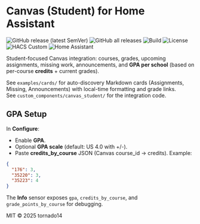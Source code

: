 # Canvas (Student) for Home Assistant

![GitHub release (latest SemVer)](https://img.shields.io/github/v/release/tornado14/canvas_student)
![GitHub all releases](https://img.shields.io/github/downloads/tornado14/canvas_student/total)
![Build](https://img.shields.io/github/actions/workflow/status/tornado14/canvas_student/release.yml?branch=main)
![License](https://img.shields.io/github/license/tornado14/canvas_student)
![HACS Custom](https://img.shields.io/badge/HACS-Custom-blue.svg)
![Home Assistant](https://img.shields.io/badge/Home%20Assistant-Integration-03A9F4)

Student-focused Canvas integration: courses, grades, upcoming assignments, missing work, announcements, and **GPA per school** (based on per-course **credits** + current grades).

See `examples/cards/` for auto-discovery Markdown cards (Assignments, Missing, Announcements) with local-time formatting and grade links.  
See `custom_components/canvas_student/` for the integration code.

## GPA Setup
In **Configure**:
- Enable **GPA**.
- Optional **GPA scale** (default: US 4.0 with +/-).
- Paste **credits_by_course** JSON (Canvas course_id → credits). Example:
```json
{
  "176": 3,
  "35220": 3,
  "35223": 4
}
```
The **Info** sensor exposes `gpa`, `credits_by_course`, and `grade_points_by_course` for debugging.

MIT © 2025 tornado14
